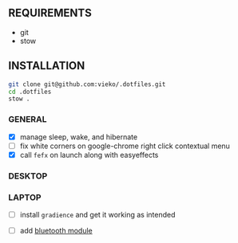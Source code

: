 ## REQUIREMENTS
- git
- stow 

## INSTALLATION
```bash
git clone git@github.com:vieko/.dotfiles.git
cd .dotfiles
stow .
```

### GENERAL
- [x] manage sleep, wake, and hibernate
- [ ] fix white corners on google-chrome right click contextual menu
- [x] call `fefx` on launch along with easyeffects

### DESKTOP

### LAPTOP
- [ ] install `gradience` and get it working as intended
- [ ] add [bluetooth module](https://github.com/polybar/polybar-scripts/tree/master)

